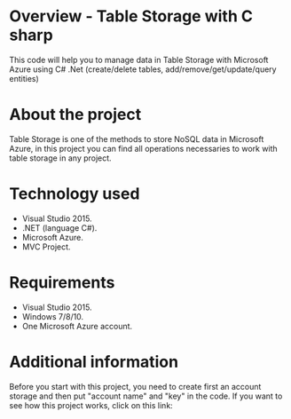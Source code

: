 # Overview - Table Storage with C sharp
This code will help you to manage data in Table Storage with Microsoft Azure using C# .Net (create/delete tables, add/remove/get/update/query entities)

# About the project

Table Storage is one of the methods to store NoSQL data in Microsoft Azure, in this project you can find all operations necessaries to work with table storage in any project.

# Technology used
* Visual Studio 2015.
* .NET (language C#).
* Microsoft Azure.
* MVC Project.

# Requirements
* Visual Studio 2015.
* Windows 7/8/10.
* One Microsoft Azure account.

# Additional information
Before you start with this project, you need to create first an account storage and then put "account name" and "key" in the code.
If you want to see how this project works, click on this link:
